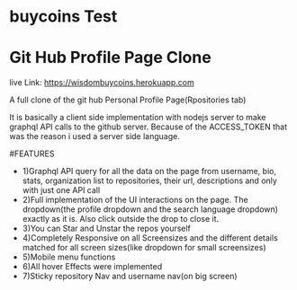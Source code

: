# buycoins Test
# Git Hub Profile Page Clone

live Link: https://wisdombuycoins.herokuapp.com

A full clone of the git hub Personal Profile Page(Rpositories tab)

It is basically a client side implementation with nodejs server to make graphql API calls to the github server. Because of the ACCESS_TOKEN that was the reason i used a server side language.

#FEATURES

- 1)Graphql API query for all the data on the page from username, bio, stats, organization list to repositories, their url, descriptions and only with just one API call
- 2)Full implementation of the UI interactions on the page. The dropdown(the profile dropdown and the search language dropdown) exactly as it is. Also click outside the drop to close it.
- 3)You can Star and Unstar the repos yourself
- 4)Completely Responsive on all Screensizes and the different details matched for all screen sizes(like dropdown for small screensizes)
- 5)Mobile menu functions
- 6)All hover Effects were implemented 
- 7)Sticky repository Nav and username nav(on big screen)

